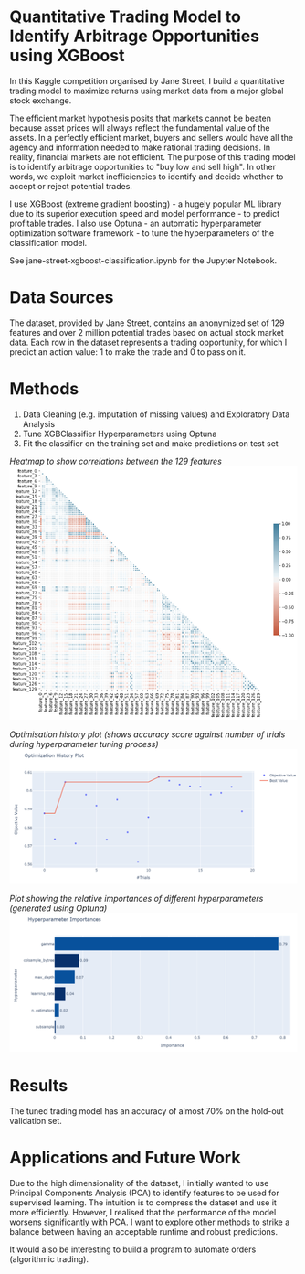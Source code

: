 # Quantitative Trading Model to Identify Arbitrage Opportunities using XGBoost
In this Kaggle competition organised by Jane Street, I build a quantitative trading model to maximize returns using market data from a major global stock exchange.

The efficient market hypothesis posits that markets cannot be beaten because asset prices will always reflect the fundamental value of the assets. In a perfectly efficient market, buyers and sellers would have all the agency and information needed to make rational trading decisions. In reality, financial markets are not efficient. The purpose of this trading model is to identify arbitrage opportunities to "buy low and sell high". In other words, we exploit market inefficiencies to identify and decide whether to accept or reject potential trades.

I use XGBoost (extreme gradient boosting) - a hugely popular ML library due to its superior execution speed and model performance - to predict profitable trades. I also use Optuna - an automatic hyperparameter optimization software framework - to tune the hyperparameters of the classification model.

See jane-street-xgboost-classification.ipynb for the Jupyter Notebook.

# Data Sources
The dataset, provided by Jane Street, contains an anonymized set of 129 features and over 2 million potential trades based on actual stock market data. Each row in the dataset represents a trading opportunity, for which I predict an action value: 1 to make the trade and 0 to pass on it. 

# Methods
1) Data Cleaning (e.g. imputation of missing values) and Exploratory Data Analysis
2) Tune XGBClassifier Hyperparameters using Optuna
3) Fit the classifier on the training set and make predictions on test set

*Heatmap to show correlations between the 129 features*
<img src="diagonal-correlation-heatmap.png"/>

*Optimisation history plot (shows accuracy score against number of trials during hyperparameter tuning process)*
<img src="optimisation-history-plot.png"/>

*Plot showing the relative importances of different hyperparameters (generated using Optuna)*
<img src="hyperparameter-importance-plot.png"/>

# Results
The tuned trading model has an accuracy of almost 70% on the hold-out validation set.

# Applications and Future Work
Due to the high dimensionality of the dataset, I initially wanted to use Principal Components Analysis (PCA) to identify features to be used for supervised learning. The intuition is to compress the dataset and use it more efficiently. However, I realised that the performance of the model worsens significantly with PCA. I want to explore other methods to strike a balance between having an acceptable runtime and robust predictions.

It would also be interesting to build a program to automate orders (algorithmic trading).
